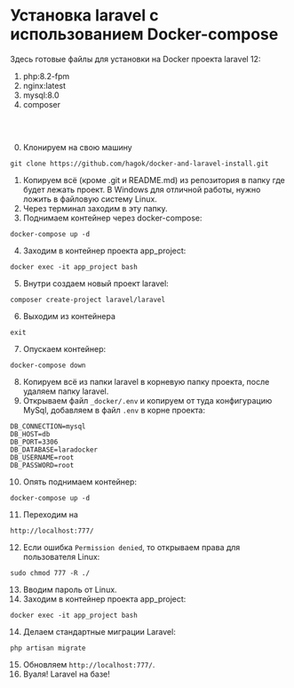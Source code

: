 # Установка laravel с использованием Docker-compose

Здесь готовые файлы для установки на Docker проекта laravel 12:
1. php:8.2-fpm
2. nginx:latest
3. mysql:8.0
4. composer
##

<br/>

0. Клонируем на свою машину
```
git clone https://github.com/hagok/docker-and-laravel-install.git
```
1. Копируем всё (кроме .git и README.md) из репозитория в папку где будет лежать проект. В Windows для отличной работы, нужно ложить в файловую систему Linux.
2. Через терминал заходим в эту папку. 
3. Поднимаем контейнер через docker-compose:
```
docker-compose up -d
```
4. Заходим в контейнер проекта app_project:
```
docker exec -it app_project bash
```
5. Внутри создаем новый проект laravel:
```
composer create-project laravel/laravel
```
6. Выходим из контейнера
```
exit
```
7. Опускаем контейнер:
```
docker-compose down
```
8. Копируем всё из папки laravel в корневую папку проекта, после удаляем папку laravel.
9. Открываем файл `_docker/.env` и копируем от туда конфигурацию MySql, добавляем в файл `.env` в корне проекта:
```
DB_CONNECTION=mysql
DB_HOST=db
DB_PORT=3306
DB_DATABASE=laradocker
DB_USERNAME=root
DB_PASSWORD=root
```
10. Опять поднимаем контейнер:
```
docker-compose up -d
``` 
11. Переходим на 
```
http://localhost:777/
```
12. Если ошибка `Permission denied`, то открываем права для пользователя Linux:
```
sudo chmod 777 -R ./
```
13. Вводим пароль от Linux.
14. Заходим в контейнер проекта app_project:
```
docker exec -it app_project bash
```
14. Делаем стандартные миграции Laravel:
```
php artisan migrate
```
15. Обновляем `http://localhost:777/`.
16. Вуаля! Laravel на базе!